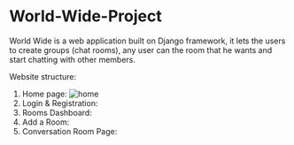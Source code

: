 # World-Wide-Project
 World Wide is a web application built on Django framework, it lets the users to create groups (chat rooms), any user can the room that he wants and start chatting with other members.

Website structure:
1. Home page:
![home](https://github.com/Nawal-Dweik/MERN_Project/blob/master/screenshots/1.PNG)
3. Login & Registration:
4. Rooms Dashboard:
5. Add a Room:
6. Conversation Room Page:

